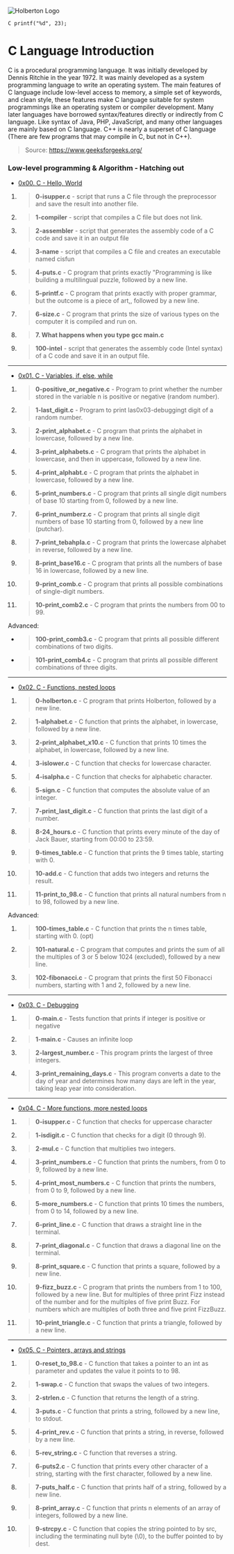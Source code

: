 ![Holberton Logo](https://www.exponcapital.com/wp-content/uploads/2017/10/holberton-1.png)

`C
printf("%d", 23);
`

# C Language Introduction

C is a procedural programming language. It was initially developed by Dennis Ritchie in the year 1972. It was mainly developed as a system programming language to write an operating system. The main features of C language include low-level access to memory, a simple set of keywords, and clean style, these features make C language suitable for system programmings like an operating system or compiler development.
Many later languages have borrowed syntax/features directly or indirectly from C language. Like syntax of Java, PHP, JavaScript, and many other languages are mainly based on C language. C++ is nearly a superset of C language (There are few programs that may compile in C, but not in C++). 
> Source: https://www.geeksforgeeks.org/

### Low-level programming & Algorithm - Hatching out

* [0x00. C - Hello, World](https://github.com/ezedksl/holbertonschool-low_level_programming/tree/master/0x00-hello_world)
1. > **0-isupper.c** - script that runs a C file through the preprocessor and save the result into another file.
1. > **1-compiler** - script that compiles a C file but does not link.
1. > **2-assembler** - script that generates the assembly code of a C code and save it in an output file
1. > **3-name** - script that compiles a C file and creates an executable named cisfun
1. > **4-puts.c** - C program that prints exactly "Programming is like building a multilingual puzzle, followed by a new line.
1. > **5-printf.c** - C program that prints exactly with proper grammar, but the outcome is a piece of art,, followed by a new line.
1. > **6-size.c** - C program that prints the size of various types on the computer it is compiled and run on.
1. > **7. What happens when you type gcc main.c**
1. > **100-intel** - script that generates the assembly code (Intel syntax) of a C code and save it in an output file.
---
* [0x01. C - Variables, if, else, while](https://github.com/ezedksl/holbertonschool-low_level_programming/tree/master/0x01-variables_if_else_while)
1. > **0-positive_or_negative.c** - Program to print whether the number stored in the variable n is positive or negative (random number).
1. > **1-last_digit.c** - Program to print las0x03-debuggingt digit of a random number.
1. > **2-print_alphabet.c** - C program that prints the alphabet in lowercase, followed by a new line.
1. > **3-print_alphabets.c** - C program that prints the alphabet in lowercase, and then in uppercase, followed by a new line.
1. > **4-print_alphabt.c** - C program that prints the alphabet in lowercase, followed by a new line.
1. > **5-print_numbers.c** - C program that prints all single digit numbers of base 10 starting from 0, followed by a new line.
1. > **6-print_numberz.c** - C program that prints all single digit numbers of base 10 starting from 0, followed by a new line (putchar).
1. > **7-print_tebahpla.c** - C program that prints the lowercase alphabet in reverse, followed by a new line.
1. > **8-print_base16.c** - C program that prints all the numbers of base 16 in lowercase, followed by a new line.
1. > **9-print_comb.c** - C program that prints all possible combinations of single-digit numbers.
1. > **10-print_comb2.c** - C program that prints the numbers from 00 to 99.

Advanced:
* > **100-print_comb3.c** - C program that prints all possible different combinations of two digits.
* > **101-print_comb4.c** - C program that prints all possible different combinations of three digits.
---
* [0x02. C - Functions, nested loops](https://github.com/ezedksl/holbertonschool-low_level_programming/tree/master/0x00-hello_world)
1. > **0-holberton.c** - C program that prints Holberton, followed by a new line.
1. > **1-alphabet.c** - C function that prints the alphabet, in lowercase, followed by a new line.
1. > **2-print_alphabet_x10.c** - C function that prints 10 times the alphabet, in lowercase, followed by a new line.
1. > **3-islower.c** - C function that checks for lowercase character.
1. > **4-isalpha.c** - C function that checks for alphabetic character.
1. > **5-sign.c** - C function that computes the absolute value of an integer.
1. > **7-print_last_digit.c** - C function that prints the last digit of a number.
1. > **8-24_hours.c** - C function that prints every minute of the day of Jack Bauer, starting from 00:00 to 23:59.
1. > **9-times_table.c** - C function that prints the 9 times table, starting with 0.
1. > **10-add.c** - C function that adds two integers and returns the result.
1. > **11-print_to_98.c** - C function that prints all natural numbers from n to 98, followed by a new line.

Advanced:
1. > **100-times_table.c** - C function that prints the n times table, starting with 0. (opt)
1. > **101-natural.c** - C program that computes and prints the sum of all the multiples of 3 or 5 below 1024 (excluded), followed by a new line.
1. > **102-fibonacci.c** - C program that prints the first 50 Fibonacci numbers, starting with 1 and 2, followed by a new line.
---
* [0x03. C - Debugging](https://github.com/ezedksl/holbertonschool-low_level_programming/tree/master/0x03-debugging)
1. > **0-main.c** - Tests function that prints if integer is positive or negative
1. > **1-main.c** - Causes an infinite loop
1. > **2-largest_number.c** - This program prints the largest of three integers.
1. > **3-print_remaining_days.c** - This program converts a date to the day of year and determines how many days are left in the year, taking leap year into consideration.
---
* [0x04. C - More functions, more nested loops](https://github.com/ezedksl/holbertonschool-low_level_programming/tree/master/0x04-more_functions_nested_loops)
1. > **0-isupper.c** - C function that checks for uppercase character
1. > **1-isdigit.c** - C function that checks for a digit (0 through 9).
1. > **2-mul.c** - C function that multiplies two integers.
1. > **3-print_numbers.c** - C function that prints the numbers, from 0 to 9, followed by a new line.
1. > **4-print_most_numbers.c** - C function that prints the numbers, from 0 to 9, followed by a new line.
1. > **5-more_numbers.c** - C function that prints 10 times the numbers, from 0 to 14, followed by a new line.
1. > **6-print_line.c** - C function that draws a straight line in the terminal.
1. > **7-print_diagonal.c** -  C function that draws a diagonal line on the terminal.
1. > **8-print_square.c** - C function that prints a square, followed by a new line.
1. > **9-fizz_buzz.c** - C program that prints the numbers from 1 to 100, followed by a new line. But for multiples of three print Fizz instead of the number and for the multiples of five print Buzz. For numbers which are multiples of both three and five print FizzBuzz.
1. > **10-print_triangle.c** - C function that prints a triangle, followed by a new line.
---
* [0x05. C - Pointers, arrays and strings](https://github.com/ezedksl/holbertonschool-low_level_programming/tree/master/0x05-pointers_arrays_strings)
1. > **0-reset_to_98.c** - C function that takes a pointer to an int as parameter and updates the value it points to to 98.
1. > **1-swap.c** - C function that swaps the values of two integers.
1. > **2-strlen.c** - C function that returns the length of a string.
1. > **3-puts.c** - C function that prints a string, followed by a new line, to stdout.
1. > **4-print_rev.c** - C function that prints a string, in reverse, followed by a new line.
1. > **5-rev_string.c** -  C function that reverses a string.
1. > **6-puts2.c** - C function that prints every other character of a string, starting with the first character, followed by a new line.
1. > **7-puts_half.c** - C function that prints half of a string, followed by a new line.
1. > **8-print_array.c** - C function that prints n elements of an array of integers, followed by a new line.
1. > **9-strcpy.c** - C function that copies the string pointed to by src, including the terminating null byte (\0), to the buffer pointed to by dest.

